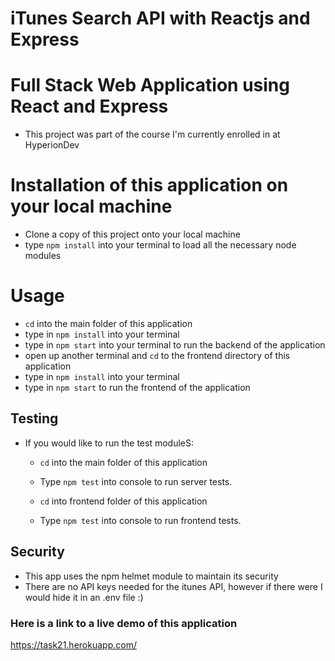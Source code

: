 # iTunes Search API with Reactjs and Express
# Full Stack Web Application using React and Express
* This project was part of the course I'm currently enrolled in at HyperionDev

# Installation of this application on your local machine
* Clone a copy of this project onto your local machine 
* type ``npm install`` into your terminal to load all the necessary node modules

# Usage
* ``cd`` into the main folder of this application
* type in ``npm install`` into your terminal
* type in ``npm start`` into your terminal to run the backend of the application
* open up another terminal and ``cd`` to the frontend directory of this application
* type in ``npm install`` into your terminal
* type in ``npm start`` to run the frontend of the application

## Testing
* If you would like to run the test moduleS:
  * ``cd`` into the main folder of this application
  * Type ``npm test`` into console to run server tests.

  * ``cd`` into frontend folder of this application
  * Type ``npm test`` into console to run frontend tests.

## Security
* This app uses the npm helmet module to maintain its security
* There are no API keys needed for the itunes API, however if there were I would hide it in an .env file :)

### Here is a link to a live demo of this application
https://task21.herokuapp.com/
